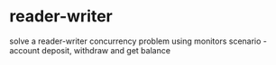 # reader-writer

solve a reader-writer concurrency problem using monitors scenario - account deposit, withdraw and get balance
